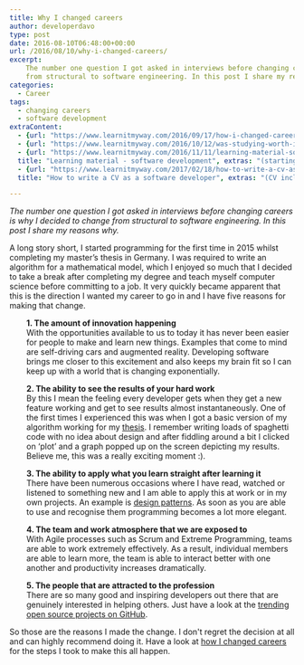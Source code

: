 ```yaml
---
title: Why I changed careers
author: developerdavo
type: post
date: 2016-08-10T06:48:00+00:00
url: /2016/08/10/why-i-changed-careers/
excerpt: 
    The number one question I got asked in interviews before changing careers is why I decided to change 
    from structural to software engineering. In this post I share my reasons why.
categories:
  - Career
tags:
  - changing careers
  - software development
extraContent:
  - {url: "https://www.learnitmyway.com/2016/09/17/how-i-changed-careers/", title: "How I changed careers"}
  - {url: "https://www.learnitmyway.com/2016/10/12/was-studying-worth-it/", title: "Was studying worth it?"}
  - {url: "https://www.learnitmyway.com/2016/11/11/learning-material-software-development/", 
  title: "Learning material - software development", extras: "(starting with Intro to CS)"}
  - {url: "https://www.learnitmyway.com/2017/02/18/how-to-write-a-cv-as-a-software-developer/", 
  title: "How to write a CV as a software developer", extras: "(CV included)"}

---
```

_The number one question I got asked in interviews before changing careers is why I decided to change 
from structural to software engineering. In this post I share my reasons why._

<!--more-->
    
A long story short, I started programming for the first time in 2015 whilst completing my master’s thesis in Germany. 
I was required to write an algorithm for a mathematical model, which I enjoyed so much that I decided to take a break 
after completing my degree and teach myself computer science before committing to a job. It very quickly became 
apparent that this is the direction I wanted my career to go in and I have five reasons for making that change.

<p style="padding-left:30px;">
  <strong>1. The amount of innovation happening</strong><br /> 
  With the opportunities available to us to today it has never been easier for people to make and learn new things. 
  Examples that come to mind are self-driving cars and augmented reality. 
  Developing software brings me closer to this excitement and also keeps my brain fit so I can keep up with a world 
  that is changing exponentially.
</p>

<p style="padding-left:30px;">
  <strong>2. The ability to see the results of your hard work</strong><br /> 
  By this I mean the feeling every developer gets when they get a new feature working and get to see results 
  almost instantaneously. One of the first times I experienced this was when I got a basic version of my algorithm 
  working for my <a href="https://github.com/DeveloperDavo/Paperboard" target="_blank" rel="noopener">thesis</a>. I remember writing 
  loads of spaghetti code with no idea about design and after fiddling around a bit I clicked on ‘plot’ and a graph 
  popped up on the screen depicting my results. Believe me, this was a really exciting moment :).
</p>

<p style="padding-left:30px;">
  <strong>3. The ability to apply what you learn straight after learning it</strong><br /> 
  There have been numerous occasions where I have read, watched or listened to something new
  and I am able to apply this at work or in my own projects. 
  An example is <a href="https://github.com/DeveloperDavo/DesignPatterns" target="_blank" rel="noopener">design patterns</a>. 
  As soon as you are able to use and recognise them programming becomes a lot more elegant.
</p>

<p style="padding-left:30px;">
  <strong>4. The team and work atmosphere that we are exposed to</strong><br /> 
  With Agile processes such as Scrum and Extreme Programming, teams are able to work extremely effectively. 
  As a result, individual members are able to learn more, the team is able to interact better with one another 
  and productivity increases dramatically.
</p>

<p style="padding-left:30px;">
  <strong>5. The people that are attracted to the profession</strong><br /> 
  There are so many good and inspiring developers out there that are genuinely interested in helping others. 
  Just have a look at the <a href="https://github.com/trending" target="_blank" rel="noopener">trending open source projects on GitHub</a>.
</p>

So those are the reasons I made the change. I don't regret the decision at all and can highly recommend doing it. 
Have a look at 
<a href="https://www.learnitmyway.com/2016/09/17/how-i-changed-careers/" target="_blank" rel="noopener">how I changed careers</a>
for the steps I took to make this all happen.
